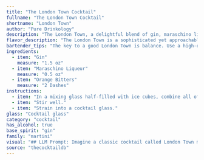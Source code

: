```yaml
---
title: "The London Town Cocktail"
fullname: "The London Town Cocktail"
shortname: "London Town"
author: "Pure Drinkology"
description: "The London Town, a delightful blend of gin, maraschino liqueur, and orange bitters, is a classic member of the Martini family. Though its exact origins are shrouded in mystery, its profile suggests a nod to the rich history of gin cocktails in London, where the spirit itself was born. "
flavor_description: "The London Town is a sophisticated yet approachable gin cocktail. It boasts a crisp, clean juniper forwardness from the gin, balanced by the sweetness and cherry notes of maraschino liqueur.  A whisper of orange bitters adds a subtle complexity, with hints of citrus and spice that linger on the palate.  "
bartender_tips: "The key to a good London Town is balance. Use a high-quality gin, as its flavor will shine through. A good dash of orange bitters adds complexity, but don't overdo it.  Chill your glass and stir the ingredients with ice until well-chilled. This ensures the cocktail is properly diluted and the flavors meld beautifully. Garnish with a flamed orange peel for an aromatic finish. "
ingredients:
  - item: "Gin"
    measure: "1.5 oz"
  - item: "Maraschino Liqueur"
    measure: "0.5 oz"
  - item: "Orange Bitters"
    measure: "2 Dashes"
instructions:
  - item: "In a mixing glass half-filled with ice cubes, combine all of the ingredients."
  - item: "Stir well."
  - item: "Strain into a cocktail glass."
glass: "Cocktail glass"
category: "cocktail"
has_alcohol: true
base_spirit: "gin"
family: "martini"
visual: "## LLM Prompt: Imagine a classic cocktail called London Town made with **gin, maraschino liqueur, and orange bitters**.  Describe the appearance of this cocktail in detail, considering:* **Color:** What is the overall hue of the drink?  Is it clear, cloudy, or somewhere in between? Are there any layers or gradients in the color?* **Texture:** Is the drink clear and still, or does it have a cloudy appearance? Does it have any visible particles or sediments? * **Garnish:** What would be a suitable garnish for this cocktail? Describe its appearance and how it complements the drink visually.* **Glassware:** What type of glass would be best suited for serving this cocktail? How does the glass shape enhance the visual appeal?**Please provide a detailed description of the visual aspects of the London Town cocktail, capturing its aesthetic appeal.** "
source: "thecocktaildb"
---
```


